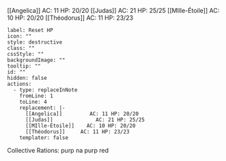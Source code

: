 [[Angelica]]         AC: 11 HP: 20/20
[[Judas]]              AC: 21 HP: 25/25
[[MIlle-Étoile]]    AC: 10 HP: 20/20
[[Théodorus]]     AC: 11 HP: 23/23
```meta-bind-button
label: Reset HP
icon: ""
style: destructive
class: ""
cssStyle: ""
backgroundImage: ""
tooltip: ""
id: ""
hidden: false
actions:
  - type: replaceInNote
    fromLine: 1
    toLine: 4
    replacement: |-
      [[Angelica]]         AC: 11 HP: 20/20
      [[Judas]]              AC: 21 HP: 25/25
      [[MIlle-Étoile]]    AC: 10 HP: 20/20
      [[Théodorus]]     AC: 11 HP: 23/23
    templater: false

```

Collective Rations: 
purp
na
purp
red